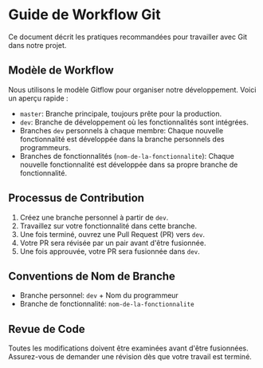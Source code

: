 # Guide de Workflow Git

Ce document décrit les pratiques recommandées pour travailler avec Git dans notre projet.

## Modèle de Workflow

Nous utilisons le modèle Gitflow pour organiser notre développement. Voici un aperçu rapide :

- `master`: Branche principale, toujours prête pour la production.
- `dev`: Branche de développement où les fonctionnalités sont intégrées.
- Branches `dev` personnels à chaque membre: Chaque nouvelle fonctionnalité est développée dans la branche personnels des programmeurs.
- Branches de fonctionnalités (`nom-de-la-fonctionnalite`): Chaque nouvelle fonctionnalité est développée dans sa propre branche de fonctionnalité.

## Processus de Contribution

1. Créez une branche personnel à partir de `dev`.
2. Travaillez sur votre fonctionnalité dans cette branche.
3. Une fois terminé, ouvrez une Pull Request (PR) vers `dev`.
4. Votre PR sera révisée par un pair avant d'être fusionnée.
5. Une fois approuvée, votre PR sera fusionnée dans `dev`.


## Conventions de Nom de Branche

- Branche personnel: `dev` + Nom du programmeur 
- Branche de fonctionnalité: `nom-de-la-fonctionnalite`

## Revue de Code

Toutes les modifications doivent être examinées avant d'être fusionnées. Assurez-vous de demander une révision dès que votre travail est terminé.

